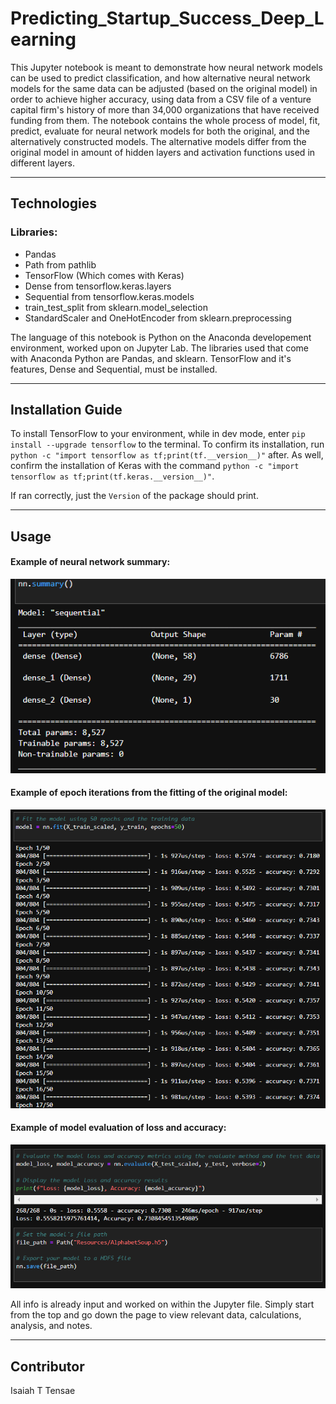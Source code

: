 # Predicting_Startup_Success_Deep_Learning

This Jupyter notebook is meant to demonstrate how neural network models can be used to predict classification, and how alternative neural network models for the same data can be adjusted (based on the original model) in order to achieve higher accuracy, using data from a CSV file of a venture capital firm's history of more than 34,000 organizations that have received funding from them.
The notebook contains the whole process of model, fit, predict, evaluate for neural network models for both the original, and the alternatively constructed models. The alternative models differ from the original model in amount of hidden layers and activation functions used in different layers.

---

## Technologies

### Libraries:
* Pandas
* Path from pathlib
* TensorFlow (Which comes with Keras)
* Dense from tensorflow.keras.layers
* Sequential from tensorflow.keras.models
* train_test_split from sklearn.model_selection
* StandardScaler and OneHotEncoder from sklearn.preprocessing

The language of this notebook is Python on the Anaconda developement environment, worked upon on Jupyter Lab. The libraries used that come with Anaconda Python are Pandas, and sklearn. TensorFlow and it's features, Dense and Sequential, must be installed.

---

## Installation Guide

To install TensorFlow to your environment, while in dev mode, enter `pip install --upgrade tensorflow` to the terminal.
To confirm its installation, run `python -c "import tensorflow as tf;print(tf.__version__)"` after. As well, confirm the installation of Keras with the command `python -c "import tensorflow as tf;print(tf.keras.__version__)"`.

If ran correctly, just the `Version` of the package should print.

---

## Usage

#### Example of neural network summary:

![Screenshot of original evaluation.](images/nn_summary.png)

#### Example of epoch iterations from the fitting of the original model:

![Screenshot of resampled evaluation.](images/nn_fit.png)

#### Example of model evaluation of loss and accuracy:

![Screenshot of resampled evaluation.](images/nn_eval.png)

All info is already input and worked on within the Jupyter file. Simply start from the top and go down the page to view relevant data, calculations, analysis, and notes.

---

## Contributor

Isaiah T Tensae